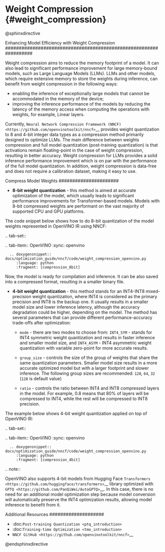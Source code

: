 # Weight Compression {#weight_compression}

@sphinxdirective

Enhancing Model Efficiency with Weight Compression
##################################################################

Weight compression aims to reduce the memory footprint of a model. It can also lead to significant performance improvement for large memory-bound models, such as Large Language Models (LLMs). LLMs and other models, which require extensive memory to store the weights during inference, can benefit from weight compression in the following ways: 

- enabling the inference of exceptionally large models that cannot be accommodated in the memory of the device; 
- improving the inference performance of the models by reducing the latency of the memory access when computing the operations with weights, for example, Linear layers.

Currently, `Neural Network Compression Framework (NNCF) <https://github.com/openvinotoolkit/nncf>`__ provides weight quantization to 8 and 4-bit integer data types as a compression method primarily designed to optimize LLMs. The main difference between weights compression and full model quantization (post-training quantization) is that activations remain floating-point in the case of weight compression, resulting in better accuracy. Weight compression for LLMs provides a solid inference performance improvement which is on par with the performance of the full model quantization. In addition, weight compression is data-free and does not require a calibration dataset, making it easy to use.

Compress Model Weights
######################

- **8-bit weight quantization** - this method is aimed at accurate optimization of the model, which usually leads to significant performance improvements for Transformer-based models. Models with 8-bit compressed weights are performant on the vast majority of supported CPU and GPU platforms.

The code snippet below shows how to do 8-bit quantization of the model weights represented in OpenVINO IR using NNCF:

.. tab-set::

   .. tab-item:: OpenVINO
      :sync: openvino
      
      .. doxygensnippet:: docs/optimization_guide/nncf/code/weight_compression_openvino.py
         :language: python
         :fragment: [compression_8bit]

Now, the model is ready for compilation and inference. It can be also saved into a compressed format, resulting in a smaller binary file.

- **4-bit weight quantization** - this method stands for an INT4-INT8 mixed-precision weight quantization, where INT4 is considered as the primary precision and INT8 is the backup one. It usually results in a smaller model size and lower inference latency, although the accuracy degradation could be higher, depending on the model. The method has several parameters that can provide different performance-accuracy trade-offs after optimization:

  * ``mode`` - there are two modes to choose from: ``INT4_SYM`` - stands for INT4 symmetric weight quantization and results in faster inference and smaller model size, and ``INT4_ASYM`` - INT4 asymmetric weight quantization with variable zero-point for more accurate results.

  * ``group_size`` - controls the size of the group of weights that share the same quantization parameters. Smaller model size results in a more accurate optimized model but with a larger footprint and slower inference. The following group sizes are recommended: ``128``, ``64``, ``32`` (``128`` is default value)

  * ``ratio`` - controls the ratio between INT4 and INT8 compressed layers in the model. For example, 0.8 means that 80% of layers will be compressed to INT4, while the rest will be compressed to INT8 precision.

The example below shows 4-bit weight quantization applied on top of OpenVINO IR:

.. tab-set::

   .. tab-item:: OpenVINO
      :sync: openvino
      
      .. doxygensnippet:: docs/optimization_guide/nncf/code/weight_compression_openvino.py
         :language: python
         :fragment: [compression_4bit]

.. note::

   OpenVINO also supports 4-bit models from Hugging Face `Transformers <https://github.com/huggingface/transformers>`__ library optimized 
   with `GPTQ <https://github.com/PanQiWei/AutoGPTQ>`__. In this case, there is no need for an additional model optimization step because model conversion will automatically preserve the INT4 optimization results, allowing model inference to benefit from it.
   

Additional Resources
####################

- :doc:`Post-training Quantization <ptq_introduction>`
- :doc:`Training-time Optimization <tmo_introduction>`
- `NNCF GitHub <https://github.com/openvinotoolkit/nncf>`__

@endsphinxdirective
